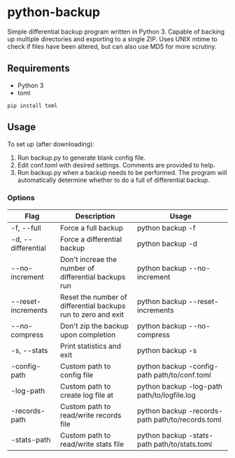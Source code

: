 # python-backup
Simple differential backup program written in Python 3.
Capable of backing up multiple directories and exporting to a single ZIP. Uses UNIX mtime to check if files have been altered, but can also use MD5 for more scrutiny.

## Requirements

* Python 3
* toml
```
pip install toml
```

## Usage

To set up (after downloading):
1. Run backup.py to generate blank config file.
2. Edit conf.toml with desired settings. Comments are provided to help.
3. Run backup.py when a backup needs to be performed. The program will automatically determine whether to do a full of differential backup.

### Options

| Flag | Description | Usage |
| ---- | ----------- | ----- |
| -f, --full | Force a full backup | python backup -f |
| -d, --differential | Force a differential backup | python backup -d |
| --no-increment | Don't increae the number of differential backups run | python backup --no-increment |
| --reset-increments | Reset the number of differential backups run to zero and exit | python backup --reset-increments |
| --no-compress | Don't zip the backup upon completion | python backup --no-compress |
| -s, --stats | Print statistics and exit | python backup -s |
| -config-path | Custom path to config file | python backup -config-path path/to/conf.toml |
| -log-path | Custom path to create log file at | python backup -log-path path/to/logfile.log |
| -records-path | Custom path to read/write records file | python backup -records-path path/to/records.toml |
| -stats-path | Custom path to read/write stats file | python backup -stats-path path/to/stats.toml |